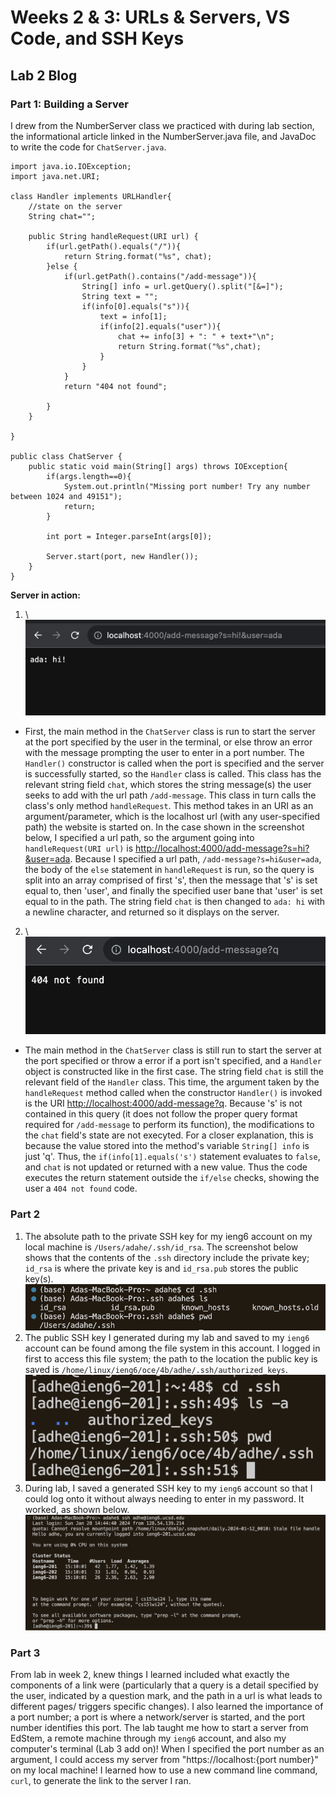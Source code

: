 # Weeks 2 & 3: URLs & Servers, VS Code, and SSH Keys
## Lab 2 Blog

### Part 1: Building a Server

I drew from the NumberServer class we practiced with during lab section, the informational article linked in the NumberServer.java file, and JavaDoc to write the code for `ChatServer.java`.
```
import java.io.IOException;
import java.net.URI;

class Handler implements URLHandler{
    //state on the server
    String chat="";
    
    public String handleRequest(URI url) {
        if(url.getPath().equals("/")){
            return String.format("%s", chat);
        }else {
            if(url.getPath().contains("/add-message")){
                String[] info = url.getQuery().split("[&=]");
                String text = "";
                if(info[0].equals("s")){
                    text = info[1];
                    if(info[2].equals("user")){
                        chat += info[3] + ": " + text+"\n";
                        return String.format("%s",chat);
                    }
                }
            }
            return "404 not found";

        }
    }

}

public class ChatServer {
    public static void main(String[] args) throws IOException{
        if(args.length==0){
            System.out.println("Missing port number! Try any number between 1024 and 49151");
            return;
        }

        int port = Integer.parseInt(args[0]);

        Server.start(port, new Handler());
    }
}
```
**Server in action:**
1. \ ![Image](firstline.png)
- First, the main method in the `ChatServer` class is run to start the server at the port specified by the user in the terminal, or else throw an error with the message prompting the user to enter in a port number. The `Handler()` constructor is called when the port is specified and the server is successfully started, so the `Handler` class is called. This class has the relevant string field `chat`, which stores the string message(s) the user seeks to add with the url path `/add-message`. This class in turn calls the class's only method `handleRequest`. This method takes in an URI as an argument/parameter, which is the localhost url (with any user-specified path) the website is started on. In the case shown in the screenshot below, I specified a url path, so the argument going into `handleRequest(URI url)` is [http://localhost:4000/add-message?s=hi?&user=ada](http://localhost:4000/add-message?s=how%20are%20you?&user=friend). Because I specified a url path, `/add-message?s=hi&user=ada`, the body of the `else` statement in `handleRequest` is run, so the query is split into an array comprised of first 's', then the message that 's' is set equal to, then 'user', and finally the specified user bane that 'user' is set equal to in the path. The string field `chat` is then changed to `ada: hi` with a newline character, and returned so it displays on the server.
2. \ ![Image](improperquery.png)
  - The main method in the `ChatServer` class is still run to start the server at the port specified or throw a error if a port isn't specified, and a `Handler` object is constructed like in the first case. The string field `chat` is still the relevant field of the `Handler` class. This time, the argument taken by the `handleRequest` method called when the constructor `Handler()` is invoked is the URI [http://localhost:4000/add-message?q](http://localhost:4000/add-message?q). Because 's' is not contained in this query (it does not follow the proper query format required for `/add-message` to perform its function), the modifications to the `chat` field's state are not execyted. For a closer explanation, this is because the value stored into the method's variable `String[] info` is just 'q'. Thus, the `if(info[1].equals('s')` statement evaluates to `false`, and `chat` is not updated or returned with a new value. Thus the code executes the return statement outside the `if/else` checks, showing the user a `404 not found` code.
 
### Part 2
1. The absolute path to the private SSH key for my ieng6 account on my local machine is `/Users/adahe/.ssh/id_rsa`. The screenshot below shows that the contents of the `.ssh` directory include the private key; `id_rsa` is where the private key is and `id_rsa.pub` stores the public key(s).\
![Image](keylocations.png)
2. The public SSH key I generated during my lab and saved to my `ieng6` account can be found among the file system in this account. I logged in first to access this file system; the path to the location the public key is saved is `/home/linux/ieng6/oce/4b/adhe/.ssh/authorized_keys`.\
![Image](publickey.png)
3. During lab, I saved a generated SSH key to my `ieng6` account so that I could log onto it without always needing to enter in my password. It worked, as shown below.\
 ![Image](loginwithoutpwd.png)
### Part 3
From lab in week 2, knew things I learned included what exactly the components of a link were (particularly that a query is a detail specified by the user, indicated by a question mark, and the path in a url is what leads to different pages/ triggers specific changes). I also learned the importance of a port number; a port is where a network/server is started, and the port number identifies this port. The lab taught me how to start a server from EdStem, a remote machine through my `ieng6` account, and also my computer's terminal (Lab 3 add on)! When I specified the port number as an argument, I could access my server from "https://localhost:{port number}" on my local machine! I learned how to use a new command line command, `curl`, to generate the link to the server I ran.
